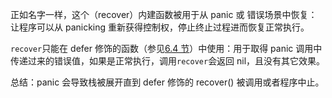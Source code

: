正如名字一样，这个（recover）内建函数被用于从 panic 或 错误场景中恢复：让程序可以从 panicking 重新获得控制权，停止终止过程进而恢复正常执行。

`recover`只能在 defer 修饰的函数（参见[6.4 节](https://github.com/Unknwon/the-way-to-go_ZH_CN/blob/master/eBook/06.4.md)）中使用：用于取得 panic 调用中传递过来的错误值，如果是正常执行，调用`recover`会返回 nil，且没有其它效果。

总结：panic 会导致栈被展开直到 defer 修饰的 recover\(\) 被调用或者程序中止。

